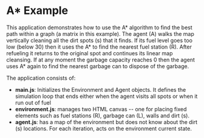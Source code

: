 # A* Example

This application demonstrates how to use the A* algorithm to find the best path within a graph (a matrix in this example). The agent (A) walks the map vertically cleaning all the dirt spots (s) that it finds. If its fuel level goes too low (below 30) then it uses the A* to find the nearest fuel station (R). After refueling it returns to the original spot and continues its linear map cleansing. If at any moment the garbage capacity reaches 0 then the agent uses A* again to find the nearest garbage can to dispose of the garbage.

The application consists of:

* **main.js**: Initializes the Environment and Agent objects. It defines the simulation loop that ends either when the agent visits all spots or when it run out of fuel
* **environment.js**: manages two HTML canvas -- one for placing fixed elements such as fuel stations (R), garbage can (L), walls and dirt (s).
* **agent.js**: has a map of the environment but does not know about the dirt (s) locations. For each iteration, acts on the environment current state.



